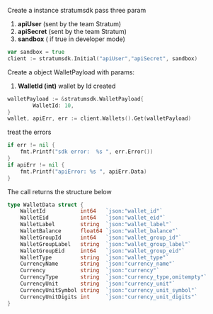 
Create a instance stratumsdk pass three param 
1. **apiUser** (sent by the team Stratum)
2. **apiSecret** (sent by the team Stratum)
3. **sandbox** ( if true in developer mode)


```go
var sandbox = true
client := stratumsdk.Initial("apiUser","apiSecret", sandbox)
```
Create a object WalletPayload with params:
1. **WalletId (int)**  wallet by Id created 

```go
walletPayload := &stratumsdk.WalletPayload{
		WalletId: 10,
}
wallet, apiErr, err := client.Wallets().Get(walletPayload)
```

treat the errors
```go 
if err != nil {
	fmt.Printf("sdk error:  %s ", err.Error())
}
if apiErr != nil {
	fmt.Printf("apiError: %s ", apiErr.Data)
}
```
The call returns the structure below

```go 
type WalletData struct {
	WalletId           int64   `json:"wallet_id"`
	WalletEid          int64   `json:"wallet_eid"`
	WalletLabel        string  `json:"wallet_label"`
	WalletBalance      float64 `json:"wallet_balance"`
	WalletGroupId      int64   `json:"wallet_group_id"`
	WalletGroupLabel   string  `json:"wallet_group_label"`
	WalletGroupEid     int64   `json:"wallet_group_eid"`
	WalletType         string  `json:"wallet_type"`
	CurrencyName       string  `json:"currency_name"`
	Currency           string  `json:"currency"`
	CurrencyType       string  `json:"currency_type,omitempty"`
	CurrencyUnit       string  `json:"currency_unit"`
	CurrencyUnitSymbol string  `json:"currency_unit_symbol"`
	CurrencyUnitDigits int     `json:"currency_unit_digits"`
}



```

